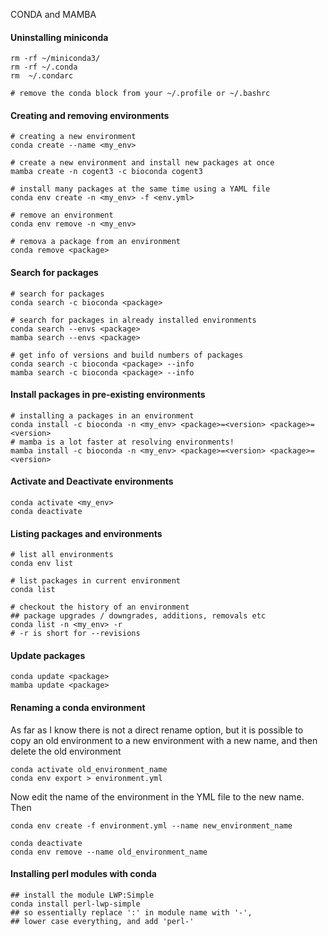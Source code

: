 CONDA and MAMBA


#### Uninstalling miniconda
```
rm -rf ~/miniconda3/
rm -rf ~/.conda
rm  ~/.condarc

# remove the conda block from your ~/.profile or ~/.bashrc
```

#### Creating and removing environments
```
# creating a new environment
conda create --name <my_env>

# create a new environment and install new packages at once
mamba create -n cogent3 -c bioconda cogent3

# install many packages at the same time using a YAML file
conda env create -n <my_env> -f <env.yml>

# remove an environment
conda env remove -n <my_env>

# remova a package from an environment
conda remove <package>
```

#### Search for packages
```
# search for packages
conda search -c bioconda <package>

# search for packages in already installed environments
conda search --envs <package>
mamba search --envs <package>

# get info of versions and build numbers of packages
conda search -c bioconda <package> --info
mamba search -c bioconda <package> --info
```

#### Install packages in pre-existing environments
```
# installing a packages in an environment
conda install -c bioconda -n <my_env> <package>=<version> <package>=<version>
# mamba is a lot faster at resolving environments!
mamba install -c bioconda -n <my_env> <package>=<version> <package>=<version>
```

#### Activate and Deactivate environments
```
conda activate <my_env>
conda deactivate
```

#### Listing packages and environments
```
# list all environments
conda env list

# list packages in current environment
conda list

# checkout the history of an environment
## package upgrades / downgrades, additions, removals etc
conda list -n <my_env> -r 
# -r is short for --revisions
```

#### Update packages
```
conda update <package>
mamba update <package>
```

#### Renaming a conda environment
As far as I know there is not a direct rename option, but it is possible
to copy an old environment to a new environment with a new name, and then
delete the old environment
```
conda activate old_environment_name
conda env export > environment.yml
```
Now edit the name of the environment in the YML file to the new name. Then

```
conda env create -f environment.yml --name new_environment_name

conda deactivate
conda env remove --name old_environment_name
```

#### Installing perl modules with conda
```
## install the module LWP:Simple
conda install perl-lwp-simple
## so essentially replace ':' in module name with '-',
## lower case everything, and add 'perl-'
```
